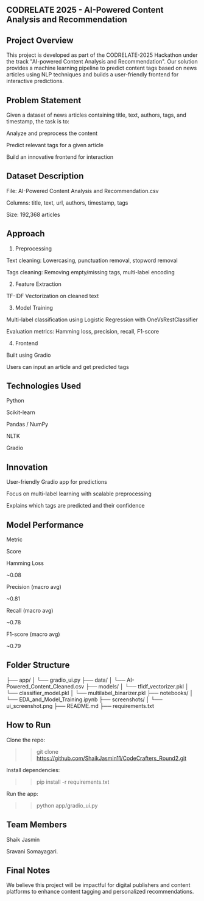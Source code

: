 ## CODRELATE 2025 - AI-Powered Content Analysis and Recommendation

## Project Overview

This project is developed as part of the CODRELATE-2025 Hackathon under the track "AI-powered Content Analysis and Recommendation". Our solution provides a machine learning pipeline to predict content tags based on news articles using NLP techniques and builds a user-friendly frontend for interactive predictions.

## Problem Statement

Given a dataset of news articles containing title, text, authors, tags, and timestamp, the task is to:

Analyze and preprocess the content

Predict relevant tags for a given article

Build an innovative frontend for interaction

## Dataset Description

File: AI-Powered Content Analysis and Recommendation.csv

Columns: title, text, url, authors, timestamp, tags

Size: 192,368 articles

## Approach

1. Preprocessing

Text cleaning: Lowercasing, punctuation removal, stopword removal

Tags cleaning: Removing empty/missing tags, multi-label encoding

2. Feature Extraction

TF-IDF Vectorization on cleaned text

3. Model Training

Multi-label classification using Logistic Regression with OneVsRestClassifier

Evaluation metrics: Hamming loss, precision, recall, F1-score

4. Frontend

Built using Gradio

Users can input an article and get predicted tags

## Technologies Used

Python

Scikit-learn

Pandas / NumPy

NLTK

Gradio

## Innovation

User-friendly Gradio app for predictions

Focus on multi-label learning with scalable preprocessing

Explains which tags are predicted and their confidence

## Model Performance

Metric

Score

Hamming Loss

~0.08

Precision (macro avg)

~0.81

Recall (macro avg)

~0.78

F1-score (macro avg)

~0.79

## Folder Structure

├── app/
│   └── gradio_ui.py
├── data/
│   └── AI-Powered_Content_Cleaned.csv
├── models/
│   └── tfidf_vectorizer.pkl
│   └── classifier_model.pkl
│   └── multilabel_binarizer.pkl
├── notebooks/
│   └── EDA_and_Model_Training.ipynb
├── screenshots/
│   └── ui_screenshot.png
├── README.md
├── requirements.txt

## How to Run

Clone the repo:

>> git clone https://github.com/ShaikJasmin11/CodeCrafters_Round2.git

Install dependencies:

>> pip install -r requirements.txt

Run the app:

>> python app/gradio_ui.py

## Team Members

Shaik Jasmin

Sravani Somayagari.

## Final Notes

We believe this project will be impactful for digital publishers and content platforms to enhance content tagging and personalized recommendations.
